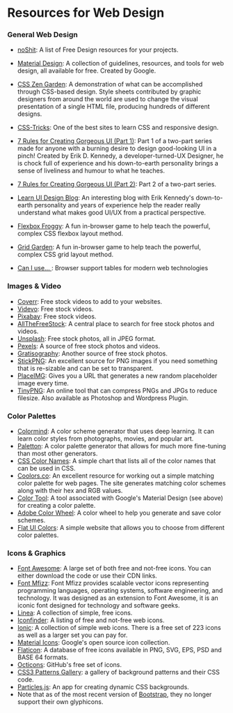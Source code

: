 # Resources for Web Design

### General Web Design

* [noShit](https://noshit.xyz/): A list of Free Design resources for your projects.

* [Material Design](https://material.io/): A collection of guidelines, resources, and tools for web design, all available for free. Created by Google.
* [CSS Zen Garden](http://www.csszengarden.com/): A demonstration of what can be accomplished through CSS-based design. Style sheets contributed by graphic designers from around the world are used to change the visual presentation of a single HTML file, producing hundreds of different designs.
* [CSS-Tricks](https://css-tricks.com/): One of the best sites to learn CSS and responsive design.
* [7 Rules for Creating Gorgeous UI (Part 1)](https://medium.com/@erikdkennedy/7-rules-for-creating-gorgeous-ui-part-1-559d4e805cda): Part 1 of a two-part series made for anyone with a burning desire to design good-looking UI in a pinch! Created by Erik D. Kennedy, a developer-turned-UX Designer, he is chock full of experience and his down-to-earth personality brings a sense of liveliness and humour to what he teaches.
* [7 Rules for Creating Gorgeous UI (Part 2)](https://medium.com/@erikdkennedy/7-rules-for-creating-gorgeous-ui-part-2-430de537ba96): Part 2 of a two-part series.
* [Learn UI Design Blog](https://learnui.design/blog/): An interesting blog with Erik Kennedy's down-to-earth personality and years of experience help the reader really understand what makes good UI/UX from a practical perspective.
* [Flexbox Froggy](http://flexboxfroggy.com/): A fun in-browser game to help teach the powerful, complex CSS flexbox layout method.
* [Grid Garden](https://cssgridgarden.com/): A fun in-browser game to help teach the powerful, complex CSS grid layout method.
* [Can I use... ](https://caniuse.com/): Browser support tables for modern web technologies

### Images &amp; Video

* [Coverr](https://coverr.co/): Free stock videos to add to your websites.
* [Videvo](https://www.videvo.net/): Free stock videos.
* [Pixabay](https://pixabay.com/videos/): Free stock videos.
* [AllTheFreeStock](http://allthefreestock.com/): A central place to search for free stock photos and videos.
* [Unsplash](https://unsplash.com/): Free stock photos, all in JPEG format.
* [Pexels](https://www.pexels.com/): A source of free stock photos and videos.
* [Gratisography](https://gratisography.com/): Another source of free stock photos.
* [StickPNG](http://www.stickpng.com/): An excellent source for PNG images if you need something that is re-sizable and can be set to transparent.
* [PlaceIMG](http://www.placeimg.com/): Gives you a URL that generates a new random placeholder image every time.
* [TinyPNG](https://tinypng.com/): An online tool that can compress PNGs and JPGs to reduce filesize. Also available as Photoshop and Wordpress Plugin.

### Color Palettes

* [Colormind](http://colormind.io/): A color scheme generator that uses deep learning. It can learn color styles from photographs, movies, and popular art.
* [Paletton](http://www.paletton.com/): A color palette generator that allows for much more fine-tuning than most other generators.
* [CSS Color Names](http://www.crockford.com/wrrrld/color.html): A simple chart that lists all of the color names that can be used in CSS.
* [Coolors.co](https://coolors.co/): An excellent resource for working out a simple matching color palette for web pages. The site generates matching color schemes along with their hex and RGB values.
* [Color Tool](https://material.io/color/#!/?view.left=0&view.right=0): A tool associated with Google's Material Design (see above) for creating a color palette.
* [Adobe Color Wheel](https://color.adobe.com/create/color-wheel/): A color wheel to help you generate and save color schemes.
* [Flat UI Colors](https://flatuicolors.com/): A simple website that allows you to choose from different color palettes.

### Icons &amp; Graphics

* [Font Awesome](https://fontawesome.com/): A large set of both free and not-free icons. You can either download the code or use their CDN links.
* [Font Mfizz](http://fizzed.com/oss/font-mfizz): Font Mfizz provides scalable vector icons representing programming languages, operating systems, software engineering, and technology. It was designed as an extension to Font Awesome, it is an iconic font designed for technology and software geeks.
* [Linea](http://linea.io/): A collection of simple, free icons.
* [Iconfinder](https://www.iconfinder.com/): A listing of free and not-free web icons.
* [Ionic](https://useiconic.com/): A collection of simple web icons. There is a free set of 223 icons as well as a larger set you can pay for.
* [Material Icons](https://material.io/tools/icons/): Google's open source icon collection.
* [Flaticon](https://www.flaticon.com/): A database of free icons available in PNG, SVG, EPS, PSD and BASE 64 formats.
* [Octicons](https://octicons.github.com/): GitHub's free set of icons.
* [CSS3 Patterns Gallery](http://lea.verou.me/css3patterns/): a gallery of background patterns and their CSS code.
* [Particles.js](https://vincentgarreau.com/particles.js/): An app for creating dynamic CSS backgrounds.
* Note that as of the most recent version of [Bootstrap](https://getbootstrap.com/), they no longer support their own glyphicons.
